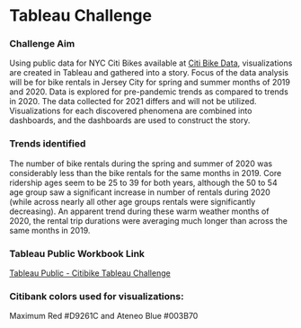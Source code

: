 # Tableau Challenge

### Challenge Aim
Using public data for NYC Citi Bikes available at [Citi Bike Data](https://www.citibikenyc.com/system-data), visualizations are created in Tableau and gathered into a story. Focus of the data analysis will be for bike rentals in Jersey City for spring and summer months of 2019 and 2020. Data is explored for pre-pandemic trends as compared to trends in 2020. The data collected for 2021 differs and will not be utilized. Visualizations for each discovered phenomena are combined into dashboards, and the dashboards are used to construct the story.

### Trends identified
The number of bike rentals during the spring and summer of 2020 was considerably less than the bike rentals for the same months in 2019. Core ridership ages seem to be 25 to 39 for both years, although the 50 to 54 age group saw a significant increase in number of rentals during 2020 (while across nearly all other age groups rentals were significantly decreasing). An apparent trend during these warm weather months of 2020, the rental trip durations were averaging much longer than across the same months in 2019. 

### Tableau Public Workbook Link  
[Tableau Public - Citibike Tableau Challenge](https://public.tableau.com/views/CitiBikeAnalysisforJerseyCity/CitiBikeRentalsAnalysis-JerseyCity?:language=en-US&publish=yes&:display_count=n&:origin=viz_share_link)

### Citibank colors used for visualizations:
Maximum Red #D9261C and Ateneo Blue #003B70
 
